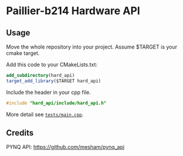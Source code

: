 # Paillier-b214 Hardware API

## Usage

Move the whole repository into your project.
Assume $TARGET is your cmake target.

Add this code to your CMakeLists.txt:
```cmake
add_subdirectory(hard_api)
target_add_library($TARGET hard_api)
```

Include the header in your cpp file.
```c++
#include "hard_api/include/hard_api.h"
```

More detail see [`tests/main.cpp`](./test/main.cpp).

## Credits

PYNQ API: https://github.com/mesham/pynq_api